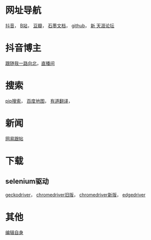 # 网址导航
[抖音](https://www.douyin.com)，
[B站](https://www.bilibili.com)，
[豆瓣](https://www.douban.com/)，
[石墨文档](https://shimo.im/)，
[github](https://github.com/)，
[新 天涯论坛](https://www.tianya.net.cn/)


# 抖音博主
[跟随我一路向北](https://www.douyin.com/user/MS4wLjABAAAA3CBvPzh_tHA-XUSlXgvO1BIDzjJyhzvxhI9mq46eHO4)，[直播间](https://live.douyin.com/240447641488)

# 搜索
[pip搜索](https://pypi.org/search)，
[百度地图](https://map.baidu.com/)，
[有道翻译](https://fanyi.youdao.com/#/)，

# 新闻
[网易跟帖](https://tie.163.com/#/splendid)

# 下载
## selenium驱动
[geckodriver](https://github.com/mozilla/geckodriver/releases)，
[chromedriver旧版](http://chromedriver.storage.googleapis.com/index.html)，
[chromedriver新版](https://googlechromelabs.github.io/chrome-for-testing/)，
[edgedriver](https://developer.microsoft.com/en-us/microsoft-edge/tools/webdriver/?form=MA13LH#downloads)

# 其他
[编辑自身](https://github.com/1958705723/1958705723.github.io)
